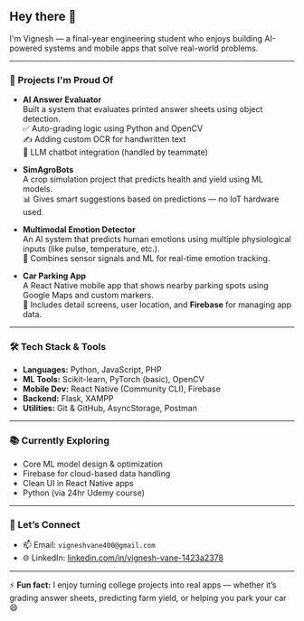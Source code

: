 ## Hey there 👋

I'm Vignesh — a final-year engineering student who enjoys building AI-powered systems and mobile apps that solve real-world problems.

---

### 🚀 Projects I'm Proud Of

- **AI Answer Evaluator**  
  Built a system that evaluates printed answer sheets using object detection.  
  ✅ Auto-grading logic using Python and OpenCV  
  ✍️ Adding custom OCR for handwritten text  
  🤖 LLM chatbot integration (handled by teammate)

- **SimAgroBots**  
  A crop simulation project that predicts health and yield using ML models.  
  📊 Gives smart suggestions based on predictions — no IoT hardware used.

- **Multimodal Emotion Detector**  
  An AI system that predicts human emotions using multiple physiological inputs (like pulse, temperature, etc.).  
  🧠 Combines sensor signals and ML for real-time emotion tracking.

- **Car Parking App**  
  A React Native mobile app that shows nearby parking spots using Google Maps and custom markers.  
  📍 Includes detail screens, user location, and **Firebase** for managing app data.

---

### 🛠 Tech Stack & Tools

- **Languages:** Python, JavaScript, PHP  
- **ML Tools:** Scikit-learn, PyTorch (basic), OpenCV  
- **Mobile Dev:** React Native (Community CLI), Firebase  
- **Backend:** Flask, XAMPP  
- **Utilities:** Git & GitHub, AsyncStorage, Postman  

---

### 📚 Currently Exploring

- Core ML model design & optimization  
- Firebase for cloud-based data handling  
- Clean UI in React Native apps  
- Python (via 24hr Udemy course)

---

### 💬 Let’s Connect

- 📫 Email: `vigneshvane400@gmail.com`  
- 🌐 LinkedIn: [linkedin.com/in/vignesh-vane-1423a2378](https://www.linkedin.com/in/vignesh-vane-1423a2378)

---

⚡ **Fun fact:** I enjoy turning college projects into real apps — whether it’s grading answer sheets, predicting farm yield, or helping you park your car 😄
